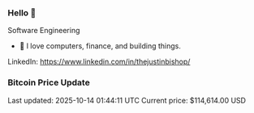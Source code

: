 ### Hello 🤙  

Software Engineering

- 🔭 I love computers, finance, and building things.
  
LinkedIn: https://www.linkedin.com/in/thejustinbishop/  




























































































































































































































































































































































































































































































































































































































































































































































































































































































































































































































































































































































































































### Bitcoin Price Update
Last updated: 2025-10-14 01:44:11 UTC
Current price: $114,614.00 USD
